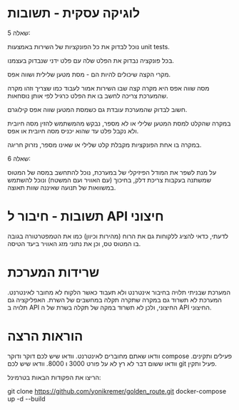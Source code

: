 # לוגיקה עסקית - תשובות 

שאלה 5:

נוכל לבדוק את כל הפונקציות של השירות באמצעות unit tests.

בכל פונקציה נבדוק את הפלט שלה עם פלט ידני שנבדוק בעצמנו.

מקרי הקצה שיכולים להיות הם - מסת מטען שלילית ושווה אפס.

מסה שווה אפס היא מקרה קצה שבו השירות אמור לעבוד כמו שצריך וזהו מקרה שהמערכת צריכה לחשב בו את הפלט כרגיל לפי אותן נוסחאות.

חשוב לבדוק שהמערכת עובדת גם כשמסת המטען שווה אפס קילוגרם.

במקרה שהקלט למסת המטען שלילי או לא מספר, נבקש מהמשתמש להזין מסה חיובית ולא נקבל פלט עד שהוא יכניס מסה חיובית או אפס.

במקרה בו אחת הפונקציות מקבלת קלט שלילי או שאינו מספר, נזרוק חריגה.

שאלה 6:

על מנת לשפר את המודל הפיזיקלי של במערכת, נוכל להתחשב במסה של המטוס שמשתנה בעקבות צריכת דלק, בחיכוך (עם האוויר ועם המשטח) ונוכל להשתמש במשוואות של תנועה שאיננה שוות תאוצה.

# תשובות - חיבור ל API חיצוני 

לדעתי, כדאי להציג ללקוחות גם את הרוח (מהירות וכיוון) כמו את הטמפטרטורה בגובה בו המטוס טס, וכן את נתוני מזג האוויר ביעד הטיסה.


# שרידות המערכת 

המערכת שבניתי תלויה בחיבור אינטרנט ולא תעבוד כאשר הלקוח לא מחובר לאינטרנט.
המערכת לא תשרוד גם במקרה שתקרה תקלה במחשבים של השרת.
האפליקציה גם תלויה ב API החיצוני, ולכן לא תשרוד במקה של תקלה בשרת של ה API החיצוני.

# הוראות הרצה 

וודאו שאתם מחוברים לאינטרנט.
וודאו שיש לכם דוקר ודוקר compose פעילים ותקינים.
וודאו ששום דבר לא רץ לא על פורט 3000 ו 8000.
וודאו שיש לכם git פעיל ותקין.

הריצו את הפקודות הבאות בטרמינל:

git clone https://github.com/yonikremer/golden_route.git
docker-compose up -d --build